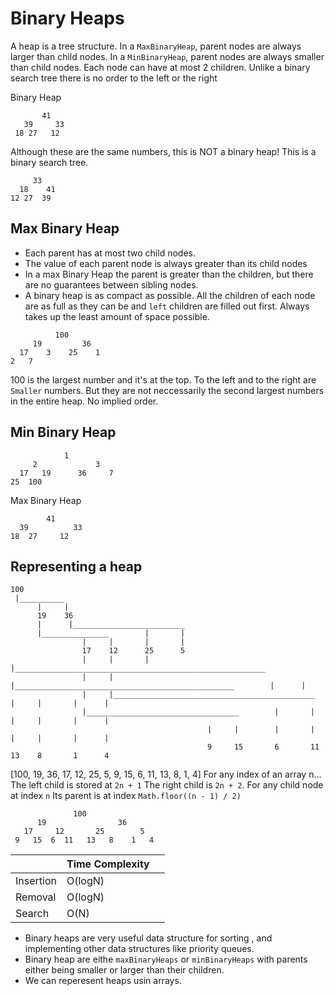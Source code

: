 # Binary Heaps

A heap is a tree structure. In a `MaxBinaryHeap`, parent nodes are always larger than child nodes. In a `MinBinaryHeap`, parent nodes are always smaller than child nodes. Each node can have at most
2 children. Unlike a binary search tree there is no order to the left or the right

Binary Heap

```
       41
   39     33
 18 27   12

```

Although these are the same numbers, this is NOT a binary heap! This is a binary search tree.

```
     33
  18    41
12 27  39
```

## Max Binary Heap

- Each parent has at most two child nodes.
- The value of each parent node is always greater than its child nodes
- In a max Binary Heap the parent is greater than the children, but there are
  no guarantees between sibling nodes.
- A binary heap is as compact as possible. All the children of each node are as full as they can
  be and `left` children are filled out first. Always takes up the least amount of space possible.

```
          100
     19         36
  17    3    25    1
2   7
```

100 is the largest number and it's at the top. To the left and to the right are `Smaller` numbers. But they are not neccessarily the second largest numbers in the entire heap. No implied order.

## Min Binary Heap

```
            1
     2             3
  17   19      36     7
25  100
```

Max Binary Heap

```
        41
  39          33
18  27     12
```

## Representing a heap

```
100
 |__________
      |     |
      19    36
      |      |_________________________
      |_______________        |       |
                |     |       |       |
                17    12      25      5
                |     |       |       |________________________________________________________
                |     |       |_________________________________________________        |      |
                |     |_____________________________________________      |     |       |      |
                |__________________________________        |       |      |     |       |      |
                                            |     |        |       |      |     |       |      |
                                            9     15       6       11     13    8       1      4
```

[100, 19, 36, 17, 12, 25, 5, 9, 15, 6, 11, 13, 8, 1, 4]
For any index of an array n... The left child is stored at `2n + 1`
The right child is `2n + 2`. For any child node at index `n` Its parent is at index `Math.floor((n - 1) / 2)`

```
              100
      19                36
   17     12       25        5
 9   15  6  11   13   8    1   4
```

|           | Time Complexity |     |
| --------- | --------------- | --- |
| Insertion | O(logN)         |
| Removal   | O(logN)         |     |
| Search    | O(N)            |     |

- Binary heaps are very useful data structure for sorting , and implementing other data structures like priority queues.
- Binary heap are eithe `maxBinaryHeaps` or `minBinaryHeaps` with parents either being smaller or larger than their children.
- We can reperesent heaps usin arrays.
